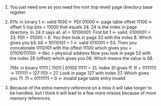 1.
    You just need one as you need the root (top level) page directory base register.

2.
    611c in binary 1 <- valid 1000 <- PDI 01000 <- page table offset 11100 <- offset
    5 top bits = 11000 that equals 24. 24 is the index in page directory.
    In 24 it says a1. a1 = 10100001. First bit 1 <- valid. 0100001 = 33.
    PDI = 01000 = 8.
    You then look in page 33 with the index 8. Which gives you b5.
    b5 = 10110101 = 1 <- valid 0110101 = 53.
    Then you concatonate 0110101 with the offest 11100 which gives you =
    011010111100 -> 6bc = physical address
    Now you look in page 53 with the index 28 (offset) which gives you 08.
    Which means the value is 08.

    7f6c in binary 11111 | 11011 | 01100
    11111 = 31. Index 31 gives ff. ff = 11111111 -> 1111111 = 127
    PDI = 27.
    Look in page 127 with index 27. Which gives you 7f.
    7f = 01111111 = 0 <- invalid 
    page table entry invalid

    

3.
    Because of the extra memory reference on a miss it will take longer to be handled,
    but I think it will lead to a few more misses because of more memory references.